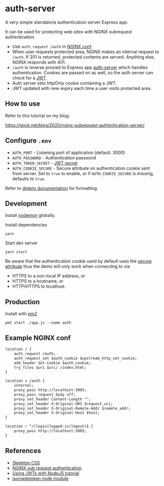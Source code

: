 # auth-server

A very simple standalone authentication server Express app.

It can be used for protecting web sites with NGINX subrequest authentication.

- Use `auth_request /auth` in [NGINX conf](https://docs.nginx.com/nginx/admin-guide/security-controls/configuring-subrequest-authentication/).
- When user requests protected area, NGINX makes an internal request to `/auth`. If 201 is returned, protected contents are served. Anything else, NGINX responds with 401.
- `/auth` is reverse proxied to Express app [auth-server](https://github.com/andygock/auth-server) which handles authentication. Cookies are passed on as well, so the auth server can check for a [JWT](https://jwt.io/).
- Auth server sets httpOnly cookie containing a JWT.
- JWT updated with new expiry each time a user visits protected area.

## How to use

Refer to this tutorial on my blog:

<https://gock.net/blog/2020/nginx-subrequest-authentication-server/>

## Configure `.env`

- `AUTH_PORT` -  Listening port of application (default: 3000)
- `AUTH_PASSWORD` - Authentication password
- `AUTH_TOKEN_SECRET` - [JWT secret](https://en.wikipedia.org/wiki/JSON_Web_Token#Structure)
- `AUTH_COOKIE_SECURE` - Secure attribute on authentication cookie sent from server. Set to `true` to enable, or if `AUTH_COOKIE_SECURE` is missing, defaults to `true`.

Refer to [dotenv documentation](https://github.com/motdotla/dotenv#readme) for formatting.

## Development

Install [nodemon](https://nodemon.io/) globally.

Install dependencies

    yarn

Start dev server

    yarn start

Be aware that the authentication cookie used by default uses the [secure attribute](https://en.wikipedia.org/wiki/Secure_cookie) thus the demo will only work when connecting to via

- HTTPS to a non-local IP address, or
- HTTPS to a hostname, or
- HTTP/HTTPS to localhost.

## Production

Install with [pm2](https://pm2.keymetrics.io/)

    pm2 start ./app.js --name auth

## Example NGINX conf

```txt
location / {
    auth_request /auth;
    auth_request_set $auth_cookie $upstream_http_set_cookie;
    add_header Set-Cookie $auth_cookie;
    try_files $uri $uri/ /index.html;
}

location = /auth {
    internal;
    proxy_pass http://localhost:3003;
    proxy_pass_request_body off;
    proxy_set_header Content-Length "";
    proxy_set_header X-Original-URI $request_uri;
    proxy_set_header X-Original-Remote-Addr $remote_addr;
    proxy_set_header X-Original-Host $host;
}

location ~ ^/(login|logged-in|logout)$ {
    proxy_pass http://localhost:3003;
}
```

## References

- [Skeleton CSS](https://github.com/dhg/Skeleton)
- [NGINX sub request authentication](https://docs.nginx.com/nginx/admin-guide/security-controls/configuring-subrequest-authentication/)
- [Using JWTs with NodeJS tutorial](https://www.digitalocean.com/community/tutorials/nodejs-jwt-expressjs)
- [jsonwebtoken node module](https://github.com/auth0/node-jsonwebtoken)
